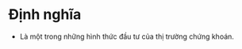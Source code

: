 # Định nghĩa 
- Là một trong những hình thức đầu tư của thị trường chứng khoán. 

<!--stackedit_data:
eyJoaXN0b3J5IjpbLTY2Mjk1NDM5NV19
-->